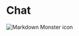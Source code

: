 # Chat
<img src="[markdownmonstericon.png](https://github.com/LukeGorgadze/Chat/blob/main/src/imgs/chatscreen.png"
     alt="Markdown Monster icon"
     style="float: left; margin-right: 10px;" />
